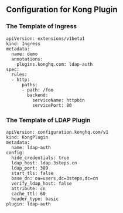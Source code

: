 ## Configuration for Kong Plugin
### The Template of Ingress
```
apiVersion: extensions/v1beta1
kind: Ingress
metadata:
  name: demo
  annotations:
    plugins.konghq.com: ldap-auth
spec:
  rules:
  - http:
      paths:
      - path: /foo
        backend:
          serviceName: httpbin
          servicePort: 80
```

### The Template of LDAP Plugin
```
apiVersion: configuration.konghq.com/v1
kind: KongPlugin
metadata:
  name: ldap-auth
config: 
  hide_credentials: true
  ldap_host: ldap.3steps.cn
  ldap_port: 389
  start_tls: false
  base_dn: ou=users,dc=3steps,dc=cn
  verify_ldap_host: false
  attribute: cn
  cache_ttl: 60
  header_type: basic
plugin: ldap-auth
```